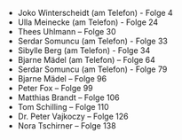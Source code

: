 - Joko Winterscheidt (am Telefon) - Folge 4
- Ulla Meinecke (am Telefon) - Folge 24
- Thees Uhlmann – Folge 30
- Serdar Somuncu (am Telefon) - Folge 33
- Sibylle Berg (am Telefon) - Folge 34
- Bjarne Mädel (am Telefon) – Folge 64
- Serdar Somuncu (am Telefon) - Folge 79
- Bjarne Mädel – Folge 96
- Peter Fox – Folge 99
- Matthias Brandt – Folge 106
- Tom Schilling – Folge 110
- Dr. Peter Vajkoczy – Folge 126
- Nora Tschirner – Folge 138
